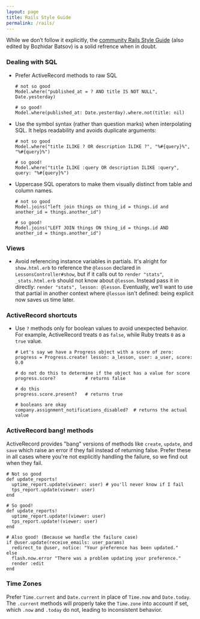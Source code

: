 ```yaml
---
layout: page
title: Rails Style Guide
permalink: /rails/
---
```


While we don’t follow it explicitly, the [community Rails Style Guide](https://github.com/bbatsov/rails-style-guide) (also edited by Bozhidar Batsov) is a solid refrence when in doubt.

### Dealing with SQL

- Prefer ActiveRecord methods to raw SQL

      # not so good
      Model.where("published_at = ? AND title IS NOT NULL", Date.yesterday)

      # so good!
      Model.where(published_at: Date.yesterday).where.not(title: nil)

- Use the symbol syntax (rather than question marks) when interpolating SQL. It helps readability and avoids duplicate arguments:

      # not so good
      Model.where("title ILIKE ? OR description ILIKE ?", "%#{query}%", "%#{query}%")
      
      # so good!
      Model.where("title ILIKE :query OR description ILIKE :query", query: "%#{query}%")

- Uppercase SQL operators to make them visually distinct from table and column names.

      # not so good
      Model.joins("left join things on thing_id = things.id and another_id = things.another_id")

      # so good!
      Model.joins("LEFT JOIN things ON thing_id = things.id AND another_id = things.another_id")

### Views

- Avoid referencing instance variables in partials. It's alright for `show.html.erb` to reference the `@lesson` declared in `LessonsController#show`, but if it calls out to `render "stats"`, `_stats.html.erb` should not know about `@lesson`. Instead pass it in directly: `render "stats", lesson: @lesson`. Eventually, we'll want to use that partial in another context where `@lesson` isn't defined: being explicit now saves us time later.

### ActiveRecord shortcuts

- Use `?` methods only for boolean values to avoid unexpected behavior. For example, ActiveRecord treats `0` as `false`, while Ruby treats `0` as a `true` value.

      # Let's say we have a Progress object with a score of zero:
      progress = Progress.create! lesson: a_lesson, user: a_user, score: 0.0

      # do not do this to determine if the object has a value for score
      progress.score?           # returns false

      # do this
      progress.score.present?   # returns true

      # booleans are okay
      company.assignment_notifications_disabled?  # returns the actual value

### ActiveRecord bang! methods

ActiveRecord provides "bang" versions of methods like `create`, `update`, and `save` which raise an error if they fail instead of returning false. Prefer these in all cases where you're not explicitly handling the failure, so we find out when they fail.

    # Not so good
    def update_reports!
      uptime_report.update(viewer: user) # you'll never know if I fail
      tps_report.update(viewer: user)
    end

    # So good!
    def update_reports!
      uptime_report.update!(viewer: user)
      tps_report.update!(viewer: user)
    end

    # Also good! (Because we handle the failure case)
    if @user.update(receive_emails: user_params)
      redirect_to @user, notice: "Your preference has been updated."
    else
      flash.now.error "There was a problem updating your preference."
      render :edit
    end
    
### Time Zones

Prefer `Time.current` and `Date.current` in place of `Time.now` and `Date.today`. The `.current` methods will properly take the `Time.zone` into account if set, which `.now` and `.today` do not, leading to inconsistent behavior.
